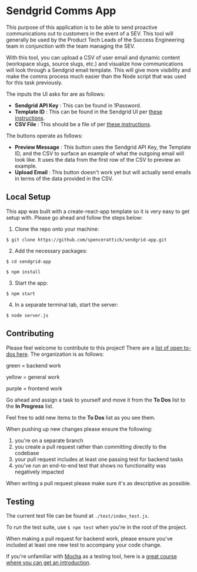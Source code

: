 # Sendgrid Comms App
This purpose of this application is to be able to send proactive communications out to customers in the event of a SEV. This tool will generally be used by the Product Tech Leads of the Success Engineering team in conjunction with the team managing the SEV.

With this tool, you can upload a CSV of user email and dynamic content (workspace slugs, source slugs, etc.) and visualize how communications will look through a Sendgrid email template. This will give more visibility and make the comms process much easier than the Node script that was used for this task previously.

The inputs the UI asks for are as follows:

- __Sendgrid API Key__ : This can be found in 1Password.
- __Template ID__ : This can be found in the Sendgrid UI per [these instructions](https://paper.dropbox.com/doc/Incident-Management-Guide-V2.0--BcCQZ3KYVBVY~74v5hv7tIKqAg-BkVqTwAXojw5kl2BjYYqA#:uid=659570942660629845572049&h2=How-to-send-Comms).
- __CSV File__ : This should be a file of per [these instructions](https://paper.dropbox.com/doc/Incident-Management-Guide-V2.0--BcCQZ3KYVBVY~74v5hv7tIKqAg-BkVqTwAXojw5kl2BjYYqA#:h2=Part-2:-Node.js-Script).

The buttons operate as follows:

- __Preview Message__ : This button uses the Sendgrid API Key, the Template ID, and the CSV to surface an example of what the outgoing email will look like. It uses the data from the first row of the CSV to preview an example.
- __Upload Email__ : This button doesn't work yet but will actually send emails in terms of the data provided in the CSV.

## Local Setup
This app was built with a create-react-app template so it is very easy to get setup with. Please go ahead and follow the steps below:

1. Clone the repo onto your machine:

`$ git clone https://github.com/spencerattick/sendgrid-app.git`

2. Add the necessary packages:

`$ cd sendgrid-app`

`$ npm install`

3. Start the app:

`$ npm start`

4. In a separate terminal tab, start the server:

`$ node server.js`

## Contributing
Please feel welcome to contribute to this project! There are a [list of open to-dos here](https://trello.com/invite/b/3O6rnu7f/9973ee0cd8484ff49849562b7e2c332d/sendgrid-app). The organization is as follows:

green = backend work

yellow = general work

purple = frontend work

Go ahead and assign a task to yourself and move it from the __To Dos__ list to the __In Progress__ list.

Feel free to add new items to the __To Dos__ list as you see them.

When pushing up new changes please ensure the following:

1. you're on a separate branch
2. you create a pull request rather than committing directly to the codebase
3. your pull request includes at least one passing test for backend tasks
4. you've run an end-to-end test that shows no functionality was negatively impacted

When writing a pull request please make sure it's as descriptive as possible.

## Testing

The current test file can be found at `./test/index_test.js`.

To run the test suite, use `$ npm test` when you're in the root of the project.

When making a pull request for backend work, please ensure you've included at least one new test to accompany your code change.

If you're unfamiliar with [Mocha](https://mochajs.org/) as a testing tool, here is a [great course where you can get an introduction](https://www.codecademy.com/learn/learn-javascript-unit-testing).

